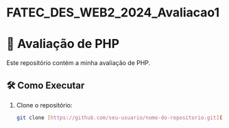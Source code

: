# FATEC_DES_WEB2_2024_Avaliacao1

# 📌 Avaliação de PHP

Este repositório contém a minha avaliação de PHP.

## 🛠️ Como Executar

1. Clone o repositório:
   ```bash
   git clone [https://github.com/seu-usuario/nome-do-repositorio.git](https://github.com/Marques894/FATEC_DES_WEB2_2024_Avaliacao1.git)
   ```
